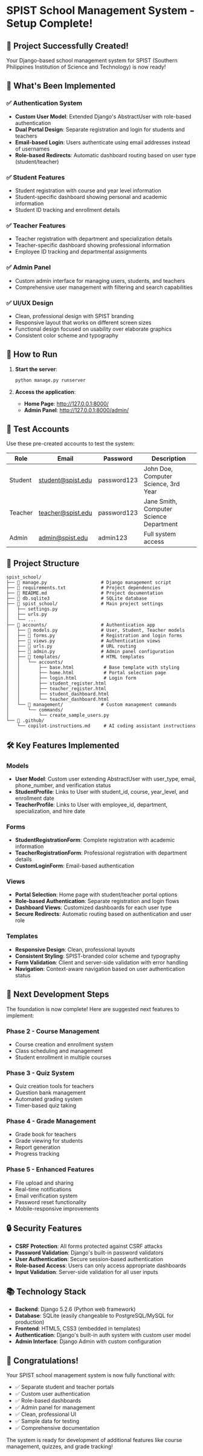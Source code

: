 # SPIST School Management System - Setup Complete!

## 🎉 Project Successfully Created!

Your Django-based school management system for SPIST (Southern Philippines Institution of Science and Technology) is now ready!

## 🚀 What's Been Implemented

### ✅ Authentication System
- **Custom User Model**: Extended Django's AbstractUser with role-based authentication
- **Dual Portal Design**: Separate registration and login for students and teachers
- **Email-based Login**: Users authenticate using email addresses instead of usernames
- **Role-based Redirects**: Automatic dashboard routing based on user type (student/teacher)

### ✅ Student Features
- Student registration with course and year level information
- Student-specific dashboard showing personal and academic information
- Student ID tracking and enrollment details

### ✅ Teacher Features  
- Teacher registration with department and specialization details
- Teacher-specific dashboard showing professional information
- Employee ID tracking and departmental assignments

### ✅ Admin Panel
- Custom admin interface for managing users, students, and teachers
- Comprehensive user management with filtering and search capabilities

### ✅ UI/UX Design
- Clean, professional design with SPIST branding
- Responsive layout that works on different screen sizes
- Functional design focused on usability over elaborate graphics
- Consistent color scheme and typography

## 🔧 How to Run

1. **Start the server**:
   ```bash
   python manage.py runserver
   ```

2. **Access the application**:
   - **Home Page**: http://127.0.0.1:8000/
   - **Admin Panel**: http://127.0.0.1:8000/admin/

## 🔑 Test Accounts

Use these pre-created accounts to test the system:

| Role | Email | Password | Description |
|------|-------|----------|-------------|
| Student | student@spist.edu | password123 | John Doe, Computer Science, 3rd Year |
| Teacher | teacher@spist.edu | password123 | Jane Smith, Computer Science Department |
| Admin | admin@spist.edu | admin123 | Full system access |

## 📁 Project Structure

```
spist_school/
├── 📄 manage.py                    # Django management script
├── 📄 requirements.txt             # Project dependencies
├── 📄 README.md                    # Project documentation
├── 📄 db.sqlite3                   # SQLite database
├── 📁 spist_school/                # Main project settings
│   ├── settings.py
│   ├── urls.py
│   └── ...
├── 📁 accounts/                    # Authentication app
│   ├── 📄 models.py                # User, Student, Teacher models
│   ├── 📄 forms.py                 # Registration and login forms
│   ├── 📄 views.py                 # Authentication views
│   ├── 📄 urls.py                  # URL routing
│   ├── 📄 admin.py                 # Admin panel configuration
│   ├── 📁 templates/               # HTML templates
│   │   └── accounts/
│   │       ├── base.html           # Base template with styling
│   │       ├── home.html           # Portal selection page
│   │       ├── login.html          # Login form
│   │       ├── student_register.html
│   │       ├── teacher_register.html
│   │       ├── student_dashboard.html
│   │       └── teacher_dashboard.html
│   └── 📁 management/              # Custom management commands
│       └── commands/
│           └── create_sample_users.py
└── 📁 .github/
    └── copilot-instructions.md     # AI coding assistant instructions
```

## 🛠️ Key Features Implemented

### Models
- **User Model**: Custom user extending AbstractUser with user_type, email, phone_number, and verification status
- **StudentProfile**: Links to User with student_id, course, year_level, and enrollment date
- **TeacherProfile**: Links to User with employee_id, department, specialization, and hire date

### Forms
- **StudentRegistrationForm**: Complete registration with academic information
- **TeacherRegistrationForm**: Professional registration with department details
- **CustomLoginForm**: Email-based authentication

### Views
- **Portal Selection**: Home page with student/teacher portal options
- **Role-based Authentication**: Separate registration and login flows
- **Dashboard Views**: Customized dashboards for each user type
- **Secure Redirects**: Automatic routing based on authentication and user role

### Templates
- **Responsive Design**: Clean, professional layouts
- **Consistent Styling**: SPIST-branded color scheme and typography
- **Form Validation**: Client and server-side validation with error handling
- **Navigation**: Context-aware navigation based on user authentication status

## 🎯 Next Development Steps

The foundation is now complete! Here are suggested next features to implement:

### Phase 2 - Course Management
- Course creation and enrollment system
- Class scheduling and management
- Student enrollment in multiple courses

### Phase 3 - Quiz System
- Quiz creation tools for teachers
- Question bank management
- Automated grading system
- Timer-based quiz taking

### Phase 4 - Grade Management
- Grade book for teachers
- Grade viewing for students
- Report generation
- Progress tracking

### Phase 5 - Enhanced Features
- File upload and sharing
- Real-time notifications
- Email verification system
- Password reset functionality
- Mobile-responsive improvements

## 🔒 Security Features

- **CSRF Protection**: All forms protected against CSRF attacks
- **Password Validation**: Django's built-in password validators
- **User Authentication**: Secure session-based authentication
- **Role-based Access**: Users can only access appropriate dashboards
- **Input Validation**: Server-side validation for all user inputs

## 📚 Technology Stack

- **Backend**: Django 5.2.6 (Python web framework)
- **Database**: SQLite (easily changeable to PostgreSQL/MySQL for production)
- **Frontend**: HTML5, CSS3 (embedded in templates)
- **Authentication**: Django's built-in auth system with custom user model
- **Admin Interface**: Django Admin with custom configuration

## 🎊 Congratulations!

Your SPIST school management system is now fully functional with:
- ✅ Separate student and teacher portals
- ✅ Custom user authentication
- ✅ Role-based dashboards
- ✅ Admin panel for management
- ✅ Clean, professional UI
- ✅ Sample data for testing
- ✅ Comprehensive documentation

The system is ready for development of additional features like course management, quizzes, and grade tracking!
